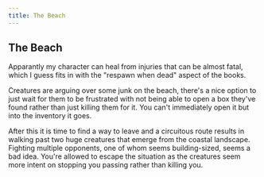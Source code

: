 ```yaml
---
title: The Beach
---
```


## The Beach

Apparantly my character can heal from injuries that can be almost fatal, which I guess fits in with the "respawn when dead" aspect of the books.

Creatures are arguing over some junk on the beach, there's a nice option to just wait for them to be frustrated with not being able to open a box they've found rather than just killing them for it. You can't immediately open it but into the inventory it goes.

After this it is time to find a way to leave and a circuitous route results in walking past two huge creatures that emerge from the coastal landscape. Fighting multiple opponents, one of whom seems building-sized, seems a bad idea. You're allowed to escape the situation as the creatures seem more intent on stopping you passing rather than killing you.